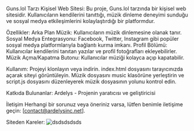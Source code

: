 Guns.lol Tarzı Kişisel Web Sitesi:
Bu proje, Guns.lol tarzında bir kişisel web sitesidir. Kullanıcıların kendilerini tanıttığı, müzik dinleme deneyimi sunduğu ve sosyal medya etkileşimlerini kolaylaştırdığı bir platformdur.

Özellikler:
Arka Plan Müzik: Kullanıcıların müzik dinlemesine olanak tanır.
Sosyal Medya Entegrasyonu: Facebook, Twitter, Instagram gibi popüler sosyal medya platformlarıyla bağlantı kurma imkanı.
Profil Bölümü: Kullanıcılar kendilerini tanıtan yazılar ve profil fotoğrafları ekleyebilirler.
Müzik Açma/Kapatma Butonu: Kullanıcılar müziği kolayca açıp kapatabilir.

Kullanım:
Projeyi klonlayın veya indirin.
index.html dosyasını tarayıcınızda açarak siteyi görüntüleyin.
Müzik dosyasını music klasörüne yerleştirin ve script.js dosyasını düzenleyerek müzik dosyasının yolunu kontrol edin.

Katkıda Bulunanlar:
Ardelys - Projenin yaratıcısı ve geliştiricisi

İletişim
Herhangi bir sorunuz veya öneriniz varsa, lütfen benimle iletişime geçin: [contact@ardelysinc.net].

Siteden Kareler:
![dsdsdsdsds](https://github.com/user-attachments/assets/b050885c-1bf3-458b-ade4-60b9de6587c7)
